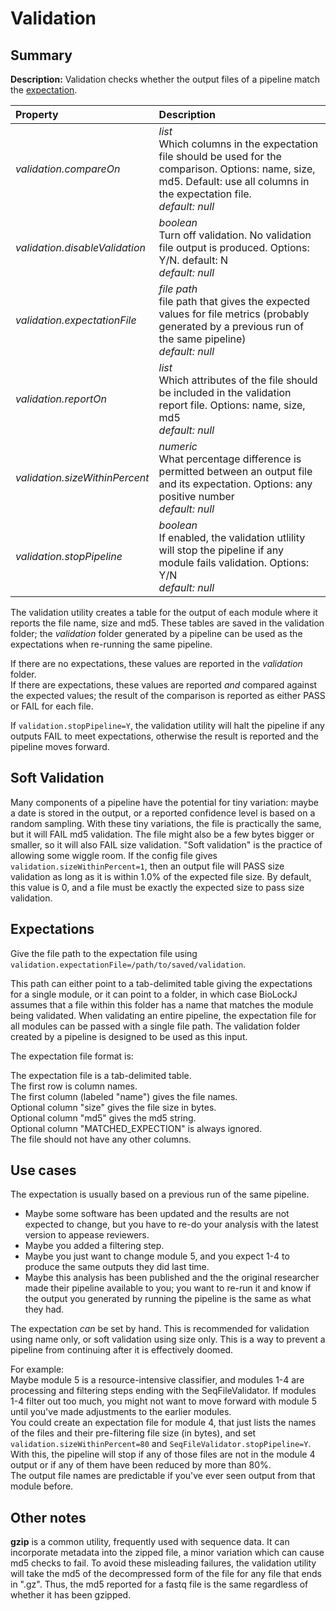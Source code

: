 # Validation                   
                   
## Summary                   
                   
**Description:** Validation checks whether the output files of a pipeline match the [expectation](#expectations).                    
                   
| Property| Description |
| :--- | :--- |
| *validation.compareOn* | _list_ <br>Which columns in the expectation file should be used for the comparison. Options: name, size, md5. Default: use all columns in the expectation file.<br>*default:*  *null* |
| *validation.disableValidation* | _boolean_ <br>Turn off validation. No validation file output is produced. Options: Y/N. default: N<br>*default:*  *null* |
| *validation.expectationFile* | _file path_ <br>file path that gives the expected values for file metrics (probably generated by a previous run of the same pipeline)<br>*default:*  *null* |
| *validation.reportOn* | _list_ <br>Which attributes of the file should be included in the validation report file. Options: name, size, md5<br>*default:*  *null* |
| *validation.sizeWithinPercent* | _numeric_ <br>What percentage difference is permitted between an output file and its expectation. Options: any positive number<br>*default:*  *null* |
| *validation.stopPipeline* | _boolean_ <br>If enabled, the validation utlility will stop the pipeline if any module fails validation. Options: Y/N<br>*default:*  *null* |
                   
                   
The validation utility creates a table for the output of each module where it reports the file name, size and md5.  These tables are saved in the validation folder; the _validation_ folder generated by a pipeline can be used as the expectations when re-running the same pipeline.                   
                   
If there are no expectations, these values are reported in the _validation_ folder.                                 
If there are expectations, these values are reported _and_ compared against the expected values; the result of the comparison is reported as either PASS or FAIL for each file.                     
                   
If `validation.stopPipeline=Y`, the validation utility will halt the pipeline if any outputs FAIL to meet expectations, otherwise the result is reported and the pipeline moves forward.                   
                   
## Soft Validation                   
                   
Many components of a pipeline have the potential for tiny variation: maybe a date is stored in the output, or a reported confidence level is based on a random sampling. With these tiny variations, the file is practically the same, but it will FAIL md5 validation.  The file might also be a few bytes bigger or smaller, so it will also FAIL size validation.  "Soft validation" is the practice of allowing some wiggle room.  If the config file gives `validation.sizeWithinPercent=1`, then an output file will PASS size validation as long as it is within 1.0% of the expected file size. By default, this value is 0, and a file must be exactly the expected size to pass size validation.                   
                   
## Expectations                   
                   
Give the file path to the expectation file using `validation.expectationFile=/path/to/saved/validation`.                         
                        
This path can either point to a tab-delimited table giving the expectations for a single module, or it can point to a folder, in which case BioLockJ assumes that a file within this folder has a name that matches the module being validated. When validating an entire pipeline, the expectation file for all modules can be passed with a single file path.  The validation folder created by a pipeline is designed to be used as this input.                   
                   
The expectation file format is:                   
                   
The expectation file is a tab-delimited table.                     
The first row is column names.                     
The first column (labeled "name") gives the file names.                     
Optional column "size" gives the file size in bytes.                     
Optional column "md5" gives the md5 string.                     
Optional column "MATCHED_EXPECTION" is always ignored.                     
The file should not have any other columns.                   
                   
## Use cases                   
                   
The expectation is usually based on a previous run of the same pipeline.                   
* Maybe some software has been updated and the results are not expected to change, but you have to re-do your analysis with the latest version to appease reviewers.                   
* Maybe you added a filtering step.                     
* Maybe you just want to change module 5, and you expect 1-4 to produce the same outputs they did last time.                   
* Maybe this analysis has been published and the the original researcher made their pipeline available to you; you want to re-run it and know if the output you generated by running the pipeline is the same as what they had.                   
                   
The expectation _can_ be set by hand. This is recommended for validation using name only, or soft validation using size only.  This is a way to prevent a pipeline from continuing after it is effectively doomed.                   
                   
For example:                   
Maybe module 5 is a resource-intensive classifier, and modules 1-4 are processing and filtering steps ending with the SeqFileValidator.  If modules 1-4 filter out too much, you might not want to move forward with module 5 until you've made adjustments to the earlier modules.                   
You could create an expectation file for module 4, that just lists the names of the files and their pre-filtering file size (in bytes), and set `validation.sizeWithinPercent=80` and `SeqFileValidator.stopPipeline=Y`.  With this, the pipeline will stop if any of those files are not in the module 4 output or if any of them have been reduced by more than 80%.                   
The output file names are predictable if you've ever seen output from that module before.                    
                   
## Other notes                   
                   
**gzip** is a common utility, frequently used with sequence data. It can incorporate metadata into the zipped file, a minor variation which can cause md5 checks to fail.  To avoid these misleading failures, the validation utility will take the md5 of the decompressed form of the file for any file that ends in ".gz".  Thus, the md5 reported for a fastq file is the same regardless of whether it has been gzipped.                   
